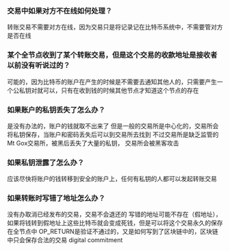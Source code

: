 ### 交易中如果对方不在线如何处理？
转账交易不需要对方在线，因为交易只是将记录记在比特币系统中，不需要管对方是否在线
### 某个全节点收到了某个转账交易，但是这个交易的收款地址是接收者以前没有听说过的？
可能的，因为比特币的账户在产生的时候是不需要去通知其他人的，只需要产生一个公私钥对就可以，只有在收到钱的时候其他节点才知道这个节点的存在
### 如果账户的私钥丢失了怎么办？
是没有办法的，账户的钱就取不出来了
但是一般的交易所是中心化的，交易所会将私钥保存，当账户和密码丢失后可以到交易所去找到
不过交易所是缺乏监管的
Mt Gox交易所，被黑后丢失了大量的私钥， 交易所会被黑客攻击
### 如果私钥泄露了怎么办？
应该尽快将账户的钱转移到安全的账户上，任何有私钥的人都可以发起转账交易
### 如果转账时写错了地址怎么办？
没有办取消已经发布的交易，交易不会退还的
写错的地址可能不存在（假地址），如果将钱转到假地址上这些比特币就会变成死钱，但是可以将这个交易永久的保存在全节点中
OP_RETURN是验证不通过的，又是如何写到了区块链中的，区块链中只会保存合法的交易
digital commitment